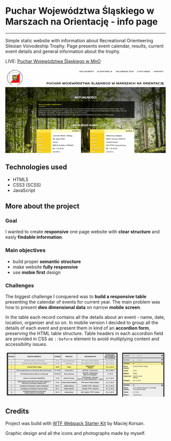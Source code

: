 # Puchar Województwa Śląskiego w Marszach na Orientację - info page

---

Simple static website with information about Recreational Orienteering Silesian Voivodeship Trophy. Page presents event calendar, results, current event details and general information about the trophy.

LIVE: [Puchar Województwa Śląskiego w MnO](http://www.pucharino.slask.pl/)

![page preview](/src/assets/img/pws_screen.gif)

## Technologies used

- HTML5
- CSS3 (SCSS)
- JavaScript

## More about the project

### Goal

I wanted to create **responsive** one page website with **clear structure** and easly **findable information**.

### Main objectives

- build proper **semantic structure**
- make website **fully responsive**
- use **mobie first** design

### Challenges

The biggest challenge I conquered was to **build a responsive table** presenting the calendar of events for current year. The main problem was how to present **dwo dimensional data** on narrow **mobile screen**.

In the table each record contains all the details about an event - name, date, location, organiser and so on. In mobile version I decided to group all the details of each event and present them in kind of an **accordion form**, preserving the HTML table structure. Table headers in each accordion field are provided in CSS as `::before` element to avoid multiplying content and accessibility issues.

![table preview](/src/assets/img/table_preview.png)

## Credits

Project was build with [WTF Webpack Starter Kit](https://github.com/maciejkorsan/wtf-webpack-starter) by Maciej Korsan.

Graphic design and all the icons and photographs made by myself.
